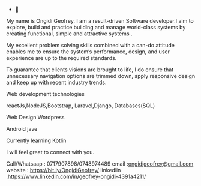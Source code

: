 - 👋 


My name is Ongidi Geofrey. I am a result-driven Software developer.I aim to explore, build and practice building and manage world-class systems by creating functional, simple and attractive systems .

My excellent problem solving skills combined with a can-do attitude enables me to ensure the system’s performance, design, and user experience are up to the required standards.

To guarantee that clients visions are brought to life, I do  ensure that unnecessary navigation options are trimmed down, apply responsive design and keep up with recent industry trends.


Web development technologies 

reactJs,NodeJS,Bootstrap, Laravel,Django, Databases(SQL)

Web Design
Wordpress

Android 
jave 

Currently learning Kotlin

I will feel great to connect with you.

Call/Whatsaap : 0717907898/0748974489
email :ongidigeofrey@gmail.com
website : https://bit.ly/OngidiGeofrey/
linkedlin :https://www.linkedin.com/in/geofrey-ongidi-4391a4211/



